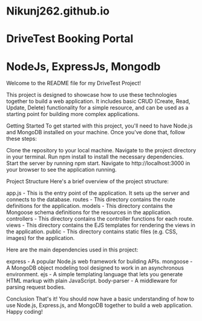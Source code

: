 # Nikunj262.github.io

# DriveTest Booking Portal
# NodeJs, ExpressJs, Mongodb

Welcome to the README file for my DriveTest Project!

This project is designed to showcase how to use these technologies together to build a web application. It includes basic CRUD (Create, Read, Update, Delete) functionality for a simple resource, and can be used as a starting point for building more complex applications.

Getting Started
To get started with this project, you'll need to have Node.js and MongoDB installed on your machine. Once you've done that, follow these steps:

Clone the repository to your local machine.
Navigate to the project directory in your terminal.
Run npm install to install the necessary dependencies.
Start the server by running npm start.
Navigate to http://localhost:3000 in your browser to see the application running.



Project Structure
Here's a brief overview of the project structure:

app.js - This is the entry point of the application. It sets up the server and connects to the database.
routes - This directory contains the route definitions for the application.
models - This directory contains the Mongoose schema definitions for the resources in the application.
controllers - This directory contains the controller functions for each route.
views - This directory contains the EJS templates for rendering the views in the application.
public - This directory contains static files (e.g. CSS, images) for the application.



Here are the main dependencies used in this project:

express - A popular Node.js web framework for building APIs.
mongoose - A MongoDB object modeling tool designed to work in an asynchronous environment.
ejs - A simple templating language that lets you generate HTML markup with plain JavaScript.
body-parser - A middleware for parsing request bodies.


Conclusion
That's it! You should now have a basic understanding of how to use Node.js, Express.js, and MongoDB together to build a web application. Happy coding!
